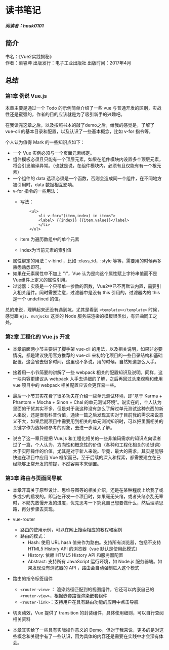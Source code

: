 # 读书笔记

##### 阅读者：hauk0101

## 简介
书名：《Vue2实践揭秘》<br>
作者：梁睿坤
出版发行：电子工业出版社
出版时间：2017年4月

## 总结
### 第1章 例说 Vue.js

本章主要是通过一个 Todo 的示例简单介绍了一些 vue 与普通开发的区别，实战性还是蛮强的，作者的目的应该就是为了吸引新手的兴趣吧。

在我读完这章之后，以及按照书本的敲了demo之后，给我的感觉是，了解了 vue-cli 的基本目录和配置，以及认识了一些基本概念，比如 v-for 指令等。

个人认为值得 Mark 的一些知识点如下：

* 一个 Vue 实例必须与一个页面元素绑定。
* 组件模板必须且只能有一个顶层元素，如果在组件模块内设置多个顶层元素，将会引发编译异常。（也就是说，在组件模块内，必须有且仅能有有一个根元素）
* 一个组件的 data 选项必须是一个函数，否则会造成同一个组件，在不同地方被引用时，data 数据相互影响。
* v-for 指令的一些用法：
    * 写法：
    
        ```
            <ul>
                <li v-for="(item,index) in items">
                <label> {{index}} {{item.value}}</label>
                </li>
            </ul>
        ```
    * item 为遍历数组中的单个元素
    * index为当前元素的索引值
* 属性绑定的用法：v-bind ，比如 :class,:id，:style 等等，需要用的时候再多熟悉熟悉即可。
* 如果在元素属性中不加上 “:”，Vue 认为是向这个属性赋上字符串值而不是Vue组件上定义的属性引用。
* 过滤器：实质是一个只带单一参数的函数，Vue2中已不再默认内置，需要引入相关组件。同时需要注意，过滤器中是没有 this 引用的，过滤器内的 this 是一个 undefined 的值。

总的来说，理解起来还没有遇到坑，尤其是看到 `<template></template>` 时候，感觉跟 `ejs`、`nunjucks` 这类的 Node 服务端渲染的模板很类似，有异曲同工之处。   


### 第2章 工程化的 Vue.js 开发

*  本章前面两小节主要讲了脚手架 vue-cli 的用法，以及相关说明，如果非必要情况，都是建议使用官方推荐的 vue-cli 来初始化项目的一些目录结构和基础配置，这会省去很多时间，这里也不多说，用的时候，自然知道怎么入手。

* 接着用一小节简要的讲解了一些 webpack 相关的配置知识及说明。同样，这一块内容更建议从 webpack 入手去详细的了解，之后再回过头来观察和使用 vue 项目中的 webpack 相关配置应该会更容易一些。

* 最后一小节其实花费了很多功夫在介绍一些单元测试环境，即“基于 Karma + Phantom + Mocha + Sinon + Chai 的单元测试环境”。说实在的，个人认为里面的干货其实不多，但是对于我这种没有怎么了解过单元测试这种东西的新人来说，还是很有科普价值，通读一篇之后发现其实对于目前我的需求来说意义不大，如果后期项目中需要用到相关的单元测试知识时，可以把里面相关的关键字作为选择和参考的对象，去进一步深入了解。

* 说白了这一章只是把 Vue.js 和工程化相关的一些非编码需求的知识点向读者过了一篇，个人认为，方向性和概念性的价值（各种和工程化相关的关键词）大于实际操作的价值，尤其是对于新人来说。毕竟，最大的需求，其实是能够快速在项目中应用 Vue 框架而已，至于后续的深入和探索，都需要建立在已经能够正常开发的前提，不然容易本末倒置。

### 第3章 路由与页面间导航

* 本章开篇关于原型设计、思维导图等的相关介绍，还是在某种程度上给我了或多或少的启发的。即当在开发一个项目时，如果毫无头绪，或者头绪杂乱无章时，不妨先放慢开发的进度，优先思考一下究竟自己想要做什么，然后理清思路，再分步骤去实现。

* vue-router 
    * 路由的使用示例，可以在网上搜索相应的教程和案例
    * 路由的模式：
        * Hash: 使用 URL hash 值来作为路由。支持所有浏览器，包括不支持 HTML5 History API 的浏览器（vue 默认是使用此模式）
        * History: 依赖 HTML5 History API 和服务器配置
        * Abstract: 支持所有 JavaScript 运行环境，如 Node.js 服务器端。如果发现没有浏览器的 API ，路由会自动强制进入这个模式

* 路由的指令标签组件
    * `<router-view>` ： 渲染路径匹配到的视图组件，它还可以内嵌自己的 `<router-view>`，根据嵌套路径渲染嵌套组件
    * `<router-link>`：支持用户在具有路由功能的应用中点击导航

* 切页动效，Vue 提供了 transition 的封装组件，具体使用细则，可以自行查阅相关资料

* 本章其实给了一些具有实际操作意义的 Demo，但对于我来说，更多的是对这些概念和关键字有了一些认识，因为具体的内容还是需要在实践中才会深有体会。